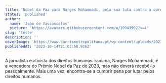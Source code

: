 ```yaml
---
title: 'Nobel da Paz para Narges Mohammadi, pela sua luta contra a opressão das mulheres no Irão'
status: 'published'
author:
  name: 'João de Vasconcelos'
  picture: 'https://avatars.githubusercontent.com/u/10943992?v=4'
slug: 'teste'
description: ''
coverImage: 'https://www.carrismetropolitana.pt/wp-content/uploads/2023/09/ECRA-AUTOCARRO-E-LOJAS.-FASE-1-400x240.jpg'
publishedAt: '2023-10-14T21:03:58.936Z'
---
```


A jornalista e ativista dos direitos humanos iraniana, Narges Mohammadi, é a vencedora do Prémio Nobel da Paz de 2023, mas não deverá recebê-lo pessoalmente. Mais uma vez, encontra-se a cumprir pena por lutar pelos direitos humanos.

